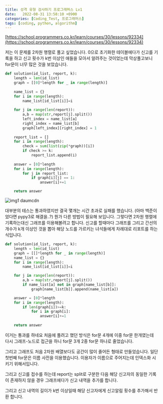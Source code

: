 ```yaml
---
title: 성격 유형 검사하기 프로그래머스 Lv1
date:   2022-08-31 13:58:10 +0900
categories: [Coding_Test, 프로그래머스]
tags: [coding, python, algorithm]
---
```


[https://school.programmers.co.kr/learn/courses/30/lessons/92334](https://school.programmers.co.kr/learn/courses/30/lessons/92334)

저는 이 문제를 2차원 행렬로 풀고 싶었습니다. 0으로 초기화한 테이블에다가 신고를 기록을 하고 신고 횟수가 k번 이상인 애들을 모아서 알려주는 것이었는데 막상풀고보니 for문이 너무 많은 것을 보았습니다.

```py
def solution(id_list, report, k):
    length = len(id_list)
    graph = [[0]*length for _ in range(length)]
    
    name_list = {}
    for i in range(length):
        name_list[id_list[i]]=i
    
    for j in range(len(report)):
        a,b = map(str,report[j].split())
        left_index = name_list[a]
        right_index = name_list[b]
        graph[left_index][right_index] = 1    
    
    report_list = []
    for i in range(length):
        check = sum(list(zip(*graph))[i])
        if check >= k:
            report_list.append(i)
    
    answer = [0]*length
    for i in range(length):
        for j in report_list:
            if graph[i][j] == 1:
                answer[i]+=1

    return answer
```


![img1 daumcdn](https://user-images.githubusercontent.com/85277660/211154255-e4d327c8-1b52-440b-8c6b-85dd50336dfe.png)

대부분의 테스는 통과하였지만 결국 몇개는 시간 초과로 실패를 했습니다. (아마 백준이었다면 pypy3로 해결을..?) 뭔가 다른 방법이 필요해 보입니다. 그렇다면 2차원 행렬에 기록하는대신 그래프를 이용해볼려고 합니다. 신고를 할때마다 그래프를 그리고 간선의 개수가 k개 이상인 것을 뽑아 해당 노드를 가르키는 녀석들에게 차례대로 리포트를 하는 식입니다.

```py
def solution(id_list, report, k):
    length = len(id_list)
    graph = [[]*length for _ in range(length)]
    name_list = {}
    for i in range(length):
        name_list[id_list[i]]=i

    for j in range(len(report)):
        a,b = map(str,report[j].split())
        if name_list[a] not in graph[name_list[b]]:
            graph[name_list[b]].append(name_list[a])

    answer = [0]*length
    for i in range(length):
        if len(graph[i])>=k:
            for i in graph[i]:
                answer[i]+=1            
            
    return answer
```

이거는 통과를 하네요 처음에 풀려고 했던 방식은 for문 4개에 이중 for문 한개였는데 다시 그래프-노드로 접근을 하니 for문 3개 2중 for문 하나로 줄었습니다.

그리고 그래프도 처음 2차원 배열보다도 공간이 많이 줄어든 형태로 만들었습니다. 일단 첫번째 for문은 이름 사전을 이용했습니다. 이용자가 이름으로 주어지는데 인덱스화 시키기 위해서입니다.

그리고 신고를 접수를 하는데 report는 split로 구분한 다음 해당 신고자의 동일한 기록이 존재하지 않을 경우 그래프에다가 신고 내역을 추가를 합니다.

그리고 신고 내역의 길이가 k번 이상일때 해당 신고자에게 신고알림 횟수를 추가해서 반환 합니다.